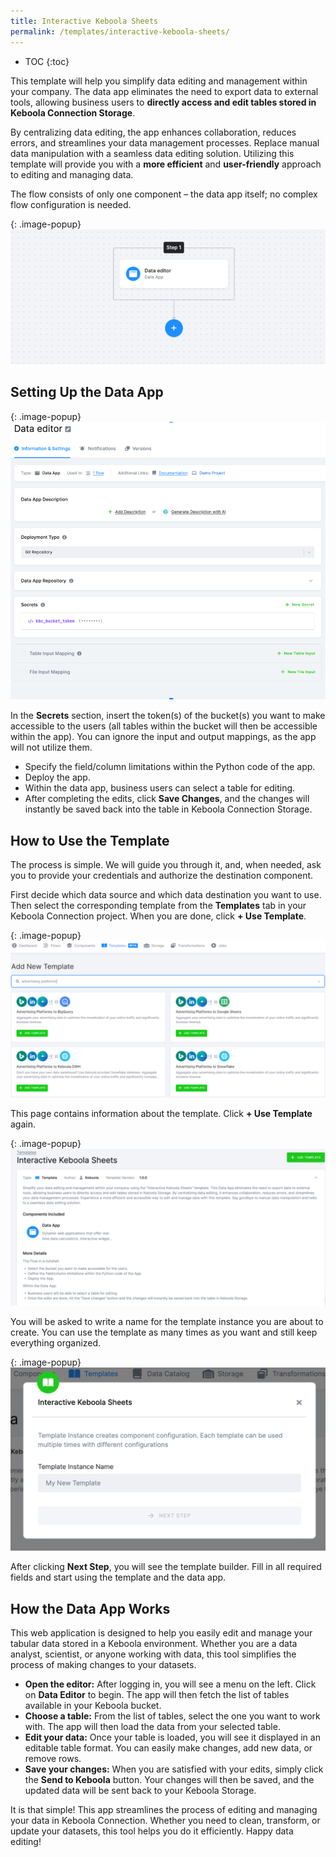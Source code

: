 ```yaml
---
title: Interactive Keboola Sheets
permalink: /templates/interactive-keboola-sheets/
---
```


* TOC
{:toc}

This template will help you simplify data editing and management within your company. 
The data app eliminates the need to export data to external tools, allowing business users to **directly access and edit tables stored in Keboola Connection Storage**.

By centralizing data editing, the app enhances collaboration, reduces errors, and streamlines your data management processes. 
Replace manual data manipulation with a seamless data editing solution. Utilizing this template will provide you with a **more efficient** and **user-friendly** 
approach to editing and managing data. 

The flow consists of only one component – the data app itself; no complex flow configuration is needed.

{: .image-popup}
![The Flow](/templates/interactive-keboola-sheets/flow.png)

## Setting Up the Data App

{: .image-popup}
![Data Editor](/templates/interactive-keboola-sheets/data-editor.png)

In the **Secrets** section, insert the token(s) of the bucket(s) you want to make accessible to the users 
(all tables within the bucket will then be accessible within the app). You can ignore the input and output mappings, as the app will not utilize them.

- Specify the field/column limitations within the Python code of the app.
- Deploy the app. 
- Within the data app, business users can select a table for editing.
- After completing the edits, click **Save Changes**, and the changes will instantly be saved back into the table in Keboola Connection Storage.

## How to Use the Template
The process is simple. We will guide you through it, and, when needed, ask you to provide your credentials and authorize the destination component.

First decide which data source and which data destination you want to use. Then select the corresponding template from the **Templates** tab 
in your Keboola Connection project. When you are done, click **+ Use Template**.

{: .image-popup}
![Add New Template](/templates/interactive-keboola-sheets/add-new-template.png)

This page contains information about the template. Click **+ Use Template** again.

{: .image-popup}
![New Template](/templates/interactive-keboola-sheets/int-keb-sheets.png)

You will be asked to write a name for the template instance you are about to create. 
You can use the template as many times as you want and still keep everything organized.

{: .image-popup}
![Template Name](/templates/interactive-keboola-sheets/template-name.png)

After clicking **Next Step**, you will see the template builder. Fill in all required fields and start using the template and the data app.

## How the Data App Works
This web application is designed to help you easily edit and manage your tabular data stored in a Keboola environment. 
Whether you are a data analyst, scientist, or anyone working with data, this tool simplifies the process of making changes to your datasets.

- **Open the editor:** After logging in, you will see a menu on the left. Click on **Data Editor** to begin. The app will then fetch the list of tables available in your Keboola bucket.
- **Choose a table:** From the list of tables, select the one you want to work with. The app will then load the data from your selected table.
- **Edit your data:** Once your table is loaded, you will see it displayed in an editable table format. You can easily make changes, add new data, or remove rows.
- **Save your changes:** When you are satisfied with your edits, simply click the **Send to Keboola** button. Your changes will then be saved, and the updated data will be sent back to your Keboola Storage.

It is that simple! This app streamlines the process of editing and managing your data in Keboola Connection. Whether you need to clean, transform, or update your datasets, this tool helps you do it efficiently. Happy data editing!

